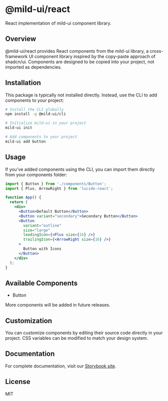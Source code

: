 # @mild-ui/react

React implementation of mild-ui component library.

## Overview

@mild-ui/react provides React components from the mild-ui library, a cross-framework UI component library inspired by the copy-paste approach of shadcn/ui. Components are designed to be copied into your project, not imported as dependencies.

## Installation

This package is typically not installed directly. Instead, use the CLI to add components to your project:

```bash
# Install the CLI globally
npm install -g @mild-ui/cli

# Initialize mild-ui in your project
mild-ui init

# Add components to your project
mild-ui add button
```

## Usage

If you've added components using the CLI, you can import them directly from your components folder:

```jsx
import { Button } from './components/Button';
import { Plus, ArrowRight } from 'lucide-react';

function App() {
  return (
    <div>
      <Button>Default Button</Button>
      <Button variant="secondary">Secondary Button</Button>
      <Button 
        variant="outline" 
        size="large"
        leadingIcon={<Plus size={16} />}
        trailingIcon={<ArrowRight size={16} />}
      >
        Button with Icons
      </Button>
    </div>
  );
}
```

## Available Components

- Button

More components will be added in future releases.

## Customization

You can customize components by editing their source code directly in your project. CSS variables can be modified to match your design system.

## Documentation

For complete documentation, visit our [Storybook site](https://codewithriyan.github.io/mild-ui/).

## License

MIT